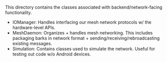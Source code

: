 This directory contains the classes associated with backend/network-facing functionality.
- IOManager:  Handles interfacing our mesh network protocols w/ the hardware-level APIs.
- MeshDaemon:  Organizes + handles mesh networking.  This includes packaging barks in network format + sending/receiving/rebroadcasting existing messages.
- Simulation:  Contains classes used to simulate the network.  Useful for testing out code w/o Android devices.